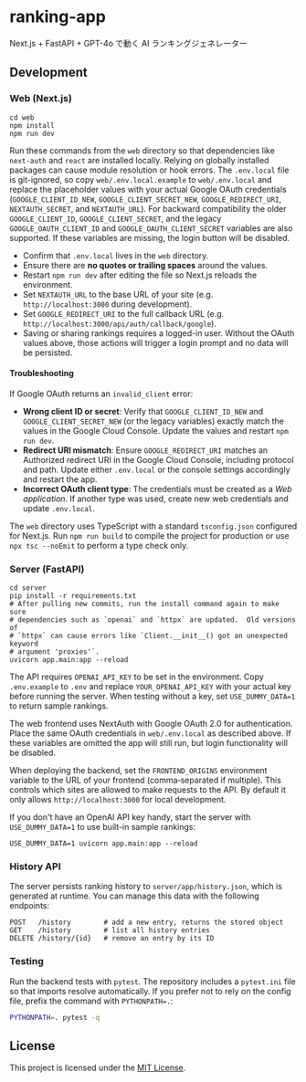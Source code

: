 # ranking-app

Next.js + FastAPI + GPT-4o で動く AI ランキングジェネレーター

## Development

### Web (Next.js)
```
cd web
npm install
npm run dev
```
Run these commands from the `web` directory so that dependencies like `next-auth` and `react` are installed locally.
Relying on globally installed packages can cause module resolution or hook errors.
The `.env.local` file is git-ignored, so copy `web/.env.local.example` to `web/.env.local` and replace the placeholder values with your actual Google OAuth credentials (`GOOGLE_CLIENT_ID_NEW`, `GOOGLE_CLIENT_SECRET_NEW`, `GOOGLE_REDIRECT_URI`, `NEXTAUTH_SECRET`, and `NEXTAUTH_URL`). For backward compatibility the older `GOOGLE_CLIENT_ID`, `GOOGLE_CLIENT_SECRET`, and the legacy `GOOGLE_OAUTH_CLIENT_ID` and `GOOGLE_OAUTH_CLIENT_SECRET` variables are also supported.
If these variables are missing, the login button will be disabled.

- Confirm that `.env.local` lives in the `web` directory.
- Ensure there are **no quotes or trailing spaces** around the values.
- Restart `npm run dev` after editing the file so Next.js reloads the environment.
- Set `NEXTAUTH_URL` to the base URL of your site (e.g. `http://localhost:3000` during development).
- Set `GOOGLE_REDIRECT_URI` to the full callback URL (e.g. `http://localhost:3000/api/auth/callback/google`).
- Saving or sharing rankings requires a logged-in user. Without the OAuth values above, those actions will trigger a login prompt and no data will be persisted.

#### Troubleshooting

If Google OAuth returns an `invalid_client` error:

- **Wrong client ID or secret**: Verify that `GOOGLE_CLIENT_ID_NEW` and `GOOGLE_CLIENT_SECRET_NEW` (or the legacy variables) exactly match the values in the Google Cloud Console. Update the values and restart `npm run dev`.
- **Redirect URI mismatch**: Ensure `GOOGLE_REDIRECT_URI` matches an Authorized redirect URI in the Google Cloud Console, including protocol and path. Update either `.env.local` or the console settings accordingly and restart the app.
- **Incorrect OAuth client type**: The credentials must be created as a *Web application*. If another type was used, create new web credentials and update `.env.local`.

The `web` directory uses TypeScript with a standard `tsconfig.json` configured for Next.js. Run `npm run build` to compile the project for production or use `npx tsc --noEmit` to perform a type check only.

### Server (FastAPI)
```
cd server
pip install -r requirements.txt
# After pulling new commits, run the install command again to make sure
# dependencies such as `openai` and `httpx` are updated.  Old versions of
# `httpx` can cause errors like `Client.__init__() got an unexpected keyword
# argument 'proxies'`.
uvicorn app.main:app --reload
```

The API requires `OPENAI_API_KEY` to be set in the environment. Copy `.env.example` to `.env` and replace `YOUR_OPENAI_API_KEY` with your actual key before running the server. When testing without a key, set `USE_DUMMY_DATA=1` to return sample rankings.

The web frontend uses NextAuth with Google OAuth 2.0 for authentication. Place the same OAuth credentials in `web/.env.local` as described above. If these variables are omitted the app will still run, but login functionality will be disabled.

When deploying the backend, set the `FRONTEND_ORIGINS` environment variable to the URL of your frontend (comma‑separated if multiple). This controls which sites are allowed to make requests to the API. By default it only allows `http://localhost:3000` for local development.

If you don't have an OpenAI API key handy, start the server with ``USE_DUMMY_DATA=1`` to use built-in sample rankings:
```
USE_DUMMY_DATA=1 uvicorn app.main:app --reload
```

### History API

The server persists ranking history to `server/app/history.json`, which is generated at runtime. You can manage this data with the following endpoints:
```
POST   /history        # add a new entry, returns the stored object
GET    /history        # list all history entries
DELETE /history/{id}   # remove an entry by its ID
```

### Testing

Run the backend tests with `pytest`. The repository includes a `pytest.ini` file so that imports resolve automatically. If you prefer not to rely on the config file, prefix the command with `PYTHONPATH=.`:
```bash
PYTHONPATH=. pytest -q
```

## License

This project is licensed under the [MIT License](LICENSE).
